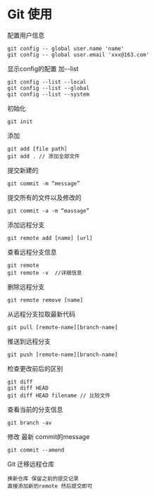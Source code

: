 # Git 使用


配置用户信息

    git config -- global user.name 'name'
    git config -- global user.email 'xxx@163.com'
 
显示config的配置 加--list

    git config --list --local
    git config --list --global
    git config --list --system
初始化 

    git init 

添加

    git add [file path]
    git add . // 添加全部文件
    
提交新建的

    git commit -m “message”
    
提交所有的文件以及修改的 

    git commit -a -m “massage”

添加远程分支

    git remote add [name] [url]
    
查看远程分支信息
    
    git remote
    git remote -v  //详细信息

删除远程分支

    git remote remove [name]

从远程分支拉取最新代码

    git pull [remote-name][branch-name] 
    
推送到远程分支

    git push [remote-name][branch-name] 
    
检查更改前后的区别

    git diff
    git diff HEAD
    git diff HEAD filename // 比较文件


查看当前的分支信息

    git branch -av
     
修改 最新 commit的message
    
    git commit --amend


Git 迁移远程仓库

    换新仓库 保留之前的提交记录
    直接添加新的remote 然后提交即可